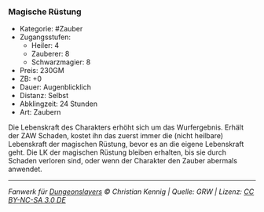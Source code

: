 ### Magische Rüstung

- Kategorie: #Zauber
- Zugangsstufen:
  - Heiler: 4
  - Zauberer: 8
  - Schwarzmagier: 8
- Preis: 230GM
- ZB: +0
- Dauer: Augenblicklich
- Distanz: Selbst
- Abklingzeit: 24 Stunden
- Art: Zaubern



Die Lebenskraft des Charakters erhöht sich um das Wurfergebnis. Erhält der ZAW Schaden, kostet ihn das zuerst immer die (nicht heilbare) Lebenskraft der magischen Rüstung, bevor es an die eigene Lebenskraft geht. Die LK der magischen Rüstung bleiben erhalten, bis sie durch Schaden verloren sind, oder wenn der Charakter den Zauber abermals anwendet.

---

_Fanwerk für [Dungeonslayers](https://www.dungeonslayers.net/) © Christian Kennig | Quelle: GRW | Lizenz: [CC BY-NC-SA 3.0 DE](https://creativecommons.org/licenses/by-nc-sa/3.0/de/)_
